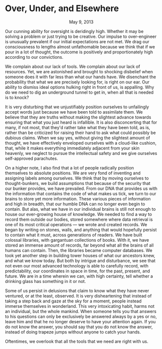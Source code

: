 Over, Under, and Elsewhere
======================================================================

<center>May 9, 2013</center>

Our cunning ability for oversight is deridingly high. Whether it may
be solving a problem or just trying to be creative. Our impulse to
over-engineer is unusually prevalent if our initial expectations are
not met. We drag our consciousness to lengths almost unfathomable
because we think that if we pour in a lot of thought, the outcome is
positively and proportionately high according to our convictions.

We complain about our lack of tools. We complain about our lack of
resources. Yet, we are astonished and brought to shocking disbelief
when someone does it with far less than what our hands have. We
disenchant the probability that what we are precisely looking for, is
right on our ear. Our ability to dismiss ideal options hulking right
in front of us, is appalling. Why do we need to dig an underground
tunnel to get in, when all that is needed is to knock?

It is very disturbing that we unjustifiably position ourselves to
unfailingly accept words just because we have been told to assimilate
them. We believe that they are truths without making the slightest
advance towards ensuring that what you just heard is infallible. It is
also disconcerting that for many, if not most, that they'd rather take
what they have been told, as is, rather than be criticized for raising
their hand to ask what could possibly be dubious claims. When we say
yes, without giving the slightest amount of thought, we have
effectively enveloped ourselves with a cloud-like cushion, that, while
it makes everything immediately adjacent from your skin heavenly, we
neglect to pursue the intellectual safety and we give ourselves
self-approved parachutes.

On a higher note, I also find that a lot of people radically position
themselves to absolute positions. We are very fond of inventing and
assigning labels among ourselves. We think that by moving ourselves to
thought-bunkers, we build assumptions that because of the security
that our bunker provides, we have prevailed. From our DNA that
provides us with the information that contains the code of what makes
us tick, we turn to our brains to store yet more information. These
various pieces of information and high in breadth, that our humble DNA
can no longer even begin to contain. But alas, what we have in our
individual brains is still not enough to house our ever-growing house
of knowledge. We needed to find a way to record them outside our
bodies, stored somewhere where data retrieval is one of its most
critical operations — we wrote and created records. We began by
writing on stones, walls, and anything that would hopefully persist to
contain what it must, across generations of readers. We have built
colossal libraries, with gargantuan collections of books. With it, we
have stored an immense amount of records, far beyond what all the
brains of all humans can contain. Then, the libraries became computer
databases. We took yet another step in building tower houses of what
our ancestors knew, and what we know today. But both by intrigue and
disturbance, we see that not even our most advanced technology is able
to carefully record, with predictability, our coordinates in space in
time, for the past, present, and future. We are in a time wherein we
can, with high certainty, tell whether a drinking glass has something
in it or not.

Some of us persist in delusions that claim to know what they have
never ventured, or at the least, observed. It is very disheartening
that instead of taking a step back and gaze at the sky for a moment,
people instead immerse themselves in wonderland. This very
intoxicating habit, harms not an individual, but the whole
mankind. When someone tells you that answers to his questions can only
be exclusively be answered always by a yes or no, leave him and that
he no longer deserve to have your attention again. If you do not know
the answer, you should say that you do not know the answer, instead of
doing trapeze jumps without anyone to catch your hands.

Oftentimes, we overlook that all the tools that we need are right with
us.

